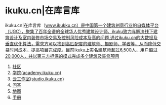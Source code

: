 ikuku.cn|在库言库
========
ikuku.cn|在库言库（www.ikukku.cn）是中国第一个建筑创意行业的自媒体平台（UGC），聚集了百年全谱的全球华人优秀建筑设计师，ikuku致力与解决线下建筑设计及室内装修市场交易及控制风险成本及高的问题,通过ikuku.cn的大数据及垂直优化算法，需求方可以找到高匹配度的建筑师、摄影师、学者等，从而降低交易时间成本，提高项目完成度。目前ikuku上实名建筑师超过6,500人，用户超过20,000人，并以第三方担保的模式完成多个建筑及装修项目


1. [社区](social_network.md)  
2. [学院(academy.ikuku.cn)](academy.md)   
3. [云工作室(studio.ikuku.cn)](studio.md)     
4. [问答](http://wenda.ikuku.cn/)     
5. [地图](http://www.ikuku.cn/map.php)   
6. [手册](guide.md)
 
